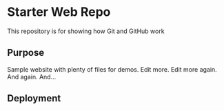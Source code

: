 # Starter Web Repo

This repository is for showing how Git and GitHub work

## Purpose

Sample website with plenty of files for demos. Edit more. Edit more again. And again. And...

## Deployment